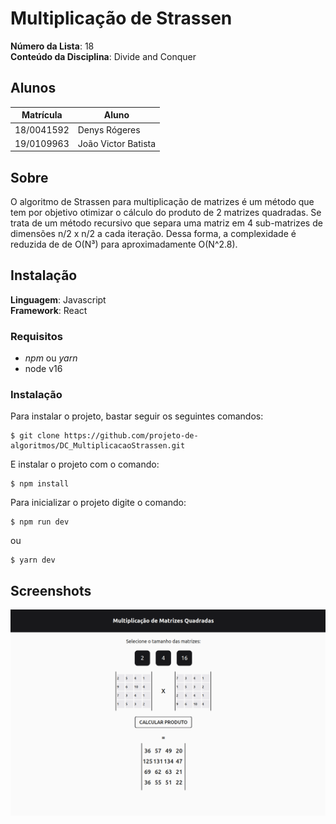 # Multiplicação de Strassen

**Número da Lista**: 18<br>
**Conteúdo da Disciplina**: Divide and Conquer<br>

## Alunos
|Matrícula | Aluno |
| -- | -- |
| 18/0041592  |  Denys Rógeres |
| 19/0109963  |  João Victor Batista |

## Sobre 
O algoritmo de Strassen para multiplicação de matrizes é um método que tem por objetivo otimizar o cálculo do produto de 2 matrizes quadradas. Se trata de um método recursivo que separa uma matriz em 4 sub-matrizes de dimensões n/2 x n/2 a cada iteração. Dessa forma, a complexidade é reduzida de de O(N³) para aproximadamente O(N^2.8).

## Instalação 
**Linguagem**: Javascript<br>
**Framework**: React<br>

### Requisitos 
- *npm* ou *yarn*
- node v16


### Instalação
Para instalar o projeto, bastar seguir os seguintes comandos:
```
$ git clone https://github.com/projeto-de-algoritmos/DC_MultiplicacaoStrassen.git
```

E instalar o projeto com o comando:
```
$ npm install
```

Para inicializar o projeto digite o comando:
```
$ npm run dev
```

ou 

```
$ yarn dev
```

## Screenshots

![image](./src/assets/Screenshot.png)

